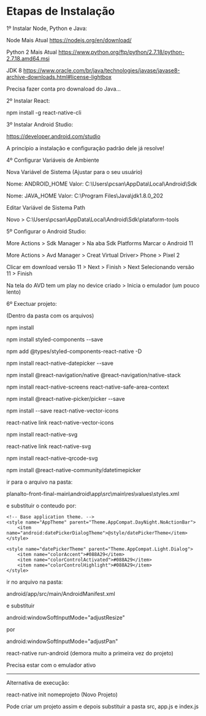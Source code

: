 # Etapas de Instalação
 
1º Instalar Node, Python e Java: 

Node Mais Atual
https://nodejs.org/en/download/

Python 2 Mais Atual
https://www.python.org/ftp/python/2.7.18/python-2.7.18.amd64.msi

JDK 8
https://www.oracle.com/br/java/technologies/javase/javase8-archive-downloads.html#license-lightbox

Precisa fazer conta pro downaload do Java...

2º Instalar React: 

npm install -g react-native-cli

3º Instalar Android Studio:

https://developer.android.com/studio

A princípio a instalação e configuração padrão dele já resolve!

4º Configurar Variáveis de Ambiente

Nova Variável de Sistema (Ajustar para o seu usuário)

Nome: ANDROID_HOME 
Valor: C:\Users\pcsan\AppData\Local\Android\Sdk

Nome: JAVA_HOME
Valor: C:\Program Files\Java\jdk1.8.0_202

Editar Variável de Sistema Path 

Novo > C:\Users\pcsan\AppData\Local\Android\Sdk\plataform-tools

5º Configurar o Android Studio:

More Actions > Sdk Manager > Na aba Sdk Platforms Marcar o Android 11

More Actions > Avd Manager > Creat Virtual Driver> Phone > Pixel 2

Clicar em download versão 11 > Next > Finish > Next Selecionando versão 11 > Finish

Na tela do AVD tem um play no device criado > Inicia o emulador (um pouco lento)

6º Exectuar projeto:

(Dentro da pasta com os arquivos)

npm install

npm install styled-components --save

npm add @types/styled-components-react-native -D

npm install react-native-datepicker --save

npm install @react-navigation/native @react-navigation/native-stack

npm install react-native-screens react-native-safe-area-context

npm install @react-native-picker/picker --save

npm install --save react-native-vector-icons

react-native link react-native-vector-icons

npm install react-native-svg

react-native link react-native-svg

npm install react-native-qrcode-svg

npm install @react-native-community/datetimepicker

ir para o arquivo na pasta:

planalto-front-final-main\android\app\src\main\res\values\styles.xml

e substituir o conteudo por:

<resources>

    <!-- Base application theme. -->
    <style name="AppTheme" parent="Theme.AppCompat.DayNight.NoActionBar">
        <item name="android:datePickerDialogTheme">@style/datePickerTheme</item>
    </style>

    <style name="datePickerTheme" parent="Theme.AppCompat.Light.Dialog">
        <item name="colorAccent">#088A29</item>
        <item name="colorControlActivated">#088A29</item>
        <item name="colorControlHighlight">#088A29</item>
    </style>

</resources>

ir no arquivo na pasta:

android/app/src/main/AndroidManifest.xml

e substituir

android:windowSoftInputMode="adjustResize"

por

android:windowSoftInputMode="adjustPan"

react-native run-android (demora muito a primeira vez do projeto)

Precisa estar com o emulador ativo

----

Alternativa de execução:

react-native init nomeprojeto (Novo Projeto)

Pode criar um projeto assim e depois substituir a pasta src, app.js e index.js